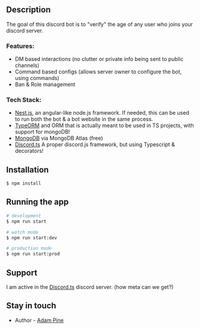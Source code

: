 ## Description
The goal of this discord bot is to "verify" the age of any user who joins your discord server.


### Features:
  - DM based interactions (no clutter or private info being sent to public channels)
  - Command based configs (allows server owner to configure the bot, using commands)
  - Ban & Role management


### Tech Stack:
  - [Nest.js](https://nestjs.com/), an angular-like node.js framework. If needed, this can be used to run both the bot & a bot website in the same process.
  - [TypeORM](https://typeorm.io/#/) and ORM that is actually meant to be used in TS projects, with support for mongoDB!
  - [MongoDB](https://www.mongodb.com/cloud/atlas) via MongoDB Atlas (free)
  - [Discord.ts](https://github.com/OwenCalvin/discord.ts) A proper discord.js framework, but using Typescript & decorators!
## Installation

```bash
$ npm install
```

## Running the app

```bash
# development
$ npm run start

# watch mode
$ npm run start:dev

# production mode
$ npm run start:prod
```

## Support

I am active in the [Discord.ts](https://github.com/OwenCalvin/discord.ts) discord server. (how meta can we get?)

## Stay in touch

- Author - [Adam Pine](https://adampine.me)
